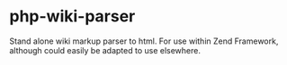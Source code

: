 php-wiki-parser
===============

Stand alone wiki markup parser to html. For use within Zend Framework, although could easily be adapted to use elsewhere.